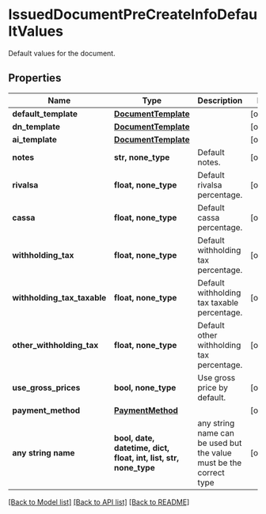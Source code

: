 # IssuedDocumentPreCreateInfoDefaultValues

Default values for the document.

## Properties
Name | Type | Description | Notes
------------ | ------------- | ------------- | -------------
**default_template** | [**DocumentTemplate**](DocumentTemplate.md) |  | [optional] 
**dn_template** | [**DocumentTemplate**](DocumentTemplate.md) |  | [optional] 
**ai_template** | [**DocumentTemplate**](DocumentTemplate.md) |  | [optional] 
**notes** | **str, none_type** | Default notes. | [optional] 
**rivalsa** | **float, none_type** | Default rivalsa percentage. | [optional] 
**cassa** | **float, none_type** | Default cassa percentage. | [optional] 
**withholding_tax** | **float, none_type** | Default withholding tax percentage. | [optional] 
**withholding_tax_taxable** | **float, none_type** | Default withholding tax taxable percentage. | [optional] 
**other_withholding_tax** | **float, none_type** | Default other withholding tax percentage. | [optional] 
**use_gross_prices** | **bool, none_type** | Use gross price by default. | [optional] 
**payment_method** | [**PaymentMethod**](PaymentMethod.md) |  | [optional] 
**any string name** | **bool, date, datetime, dict, float, int, list, str, none_type** | any string name can be used but the value must be the correct type | [optional]

[[Back to Model list]](../README.md#documentation-for-models) [[Back to API list]](../README.md#documentation-for-api-endpoints) [[Back to README]](../README.md)


